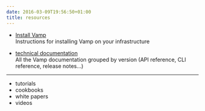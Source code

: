 ```yaml
---
date: 2016-03-09T19:56:50+01:00
title: resources
---
```

* [Install Vamp](/getstarted/installvamp/)  
Instructions for installing Vamp on your infrastructure
  
* [technical documentation](reference/)  
All the Vamp documentation grouped by version (API reference, CLI reference, release notes...)

---------

* tutorials
* cookbooks
* white papers
* videos
